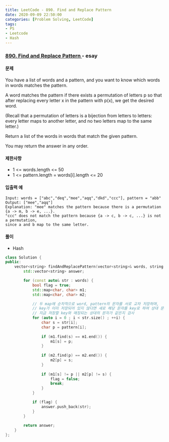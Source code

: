 ```yaml
---
title: LeetCode - 890. Find and Replace Pattern
date: 2020-09-09 22:50:00
categories: [Problem Solving, LeetCode]
tags:
- PS
- Leetcode
- Hash
---
```


### [ 890. Find and Replace Pattern ](https://leetcode.com/problems/sum-of-root-to-leaf-binary-numbers/) - esay

#### 문제

You have a list of words and a pattern, and you want to know which words in words matches the pattern.

A word matches the pattern if there exists a permutation of letters p so that after replacing every letter x in the pattern with p(x), we get the desired word.

(Recall that a permutation of letters is a bijection from letters to letters: every letter maps to another letter, and no two letters map to the same letter.)

Return a list of the words in words that match the given pattern. 

You may return the answer in any order.

#### 제한사항

- 1 <= words.length <= 50
- 1 <= pattern.length = words[i].length <= 20

#### 입출력 예

```
Input: words = ["abc","deq","mee","aqq","dkd","ccc"], pattern = "abb"
Output: ["mee","aqq"]
Explanation: "mee" matches the pattern because there is a permutation {a -> m, b -> e, ...}. 
"ccc" does not match the pattern because {a -> c, b -> c, ...} is not a permutation,
since a and b map to the same letter.
```

#### 풀이
- Hash

```cpp
class Solution {
public:
    vector<string> findAndReplacePattern(vector<string>& words, string pattern) {
        std::vector<string> answer;

        for (const auto& str : words) {
            bool flag = true;
            std::map<char, char> m1;
            std::map<char, char> m2;

            // 두 map에 순차적으로 word, pattern의 문자를 서로 교차 저장하며,
            // key가 이미 저장되어 있지 않다면 새로 해당 문자를 key로 하여 상대 문자를 저장하고,
            // 지금 저장할 key와 매칭되는 상대의 문자가 같은지 검사
            for (auto i = 0 ; i < str.size() ; ++i) {
                char s = str[i];
                char p = pattern[i];
                
                if (m1.find(s) == m1.end()) {
                    m1[s] = p;
                }
                
                if (m2.find(p) == m2.end()) {
                    m2[p] = s;
                }
                
                if (m1[s] != p || m2[p] != s) {
                    flag = false;
                    break;
                }
            }

            if (flag) {
                answer.push_back(str);                
            }
        }
        
        return answer;
    }
};
```
